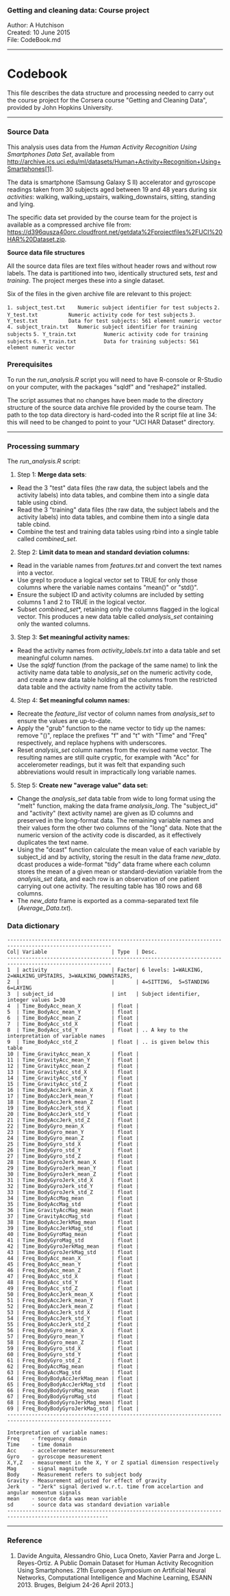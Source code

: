 ### Getting and cleaning data: Course project

Author:  A Hutchison  
Created: 10 June 2015  
File:    CodeBook.md  

___
# Codebook

This file describes the data structure and processing needed to carry out the course project for the Corsera course "Getting and Cleaning Data", provided by John Hopkins University.

___
### Source Data

This analysis uses data from the *Human Activity Recognition Using Smartphones Data Set*, available from  http://archive.ics.uci.edu/ml/datasets/Human+Activity+Recognition+Using+Smartphones[1].

The data is smartphone (Samsung Galaxy S II) accelerator and gyroscope readings taken from 30 subjects aged between 19 and 48 years during six *activities*: walking, walking_upstairs, walking_downstairs, sitting, standing and lying.

The specific data set provided by the course team for the project is available as a compressed archive file from: https://d396qusza40orc.cloudfront.net/getdata%2Fprojectfiles%2FUCI%20HAR%20Dataset.zip.

**Source data file structures**

All the source data files are text files without header rows and without row labels. The data is partitioned into two, identically structured sets, *test* and *training*. The project merges these into a single dataset.

Six of the files in the given archive file are relevant to this project:

`1. subject_test.txt    Numeric subject identifier for test subjects`
`2. Y_test.txt          Numeric activity code for test subjects`
`3. Y_test.txt          Data for test subjects: 561 element numeric vector `
`4. subject_train.txt   Numeric subject identifier for training subjects`
`5. Y_train.txt         Numeric activity code for training subjects`
`6. Y_train.txt         Data for training subjects: 561 element numeric vector`

### Prerequisites

To run the *run_analysis.R* script you will need to have R-console or R-Studio on your computer, with the packages "sqldf" and "reshape2" installed.

The script assumes that no changes have been made to the directory structure of the source data archive file provided by the course team.  The path to the top data directory is hard-coded into the R script file at line 34: this will need to be changed to point to your "UCI HAR Dataset" directory.

___

### Processing summary

The *run_analysis.R* script:  

1.  Step 1: **Merge data sets**: 
  - Read  the 3 "test" data files (the raw data, the subject labels and the activity labels) into data tables, and combine them into a single data table using cbind.
  -  Read  the 3 "training" data files (the raw data, the subject labels and the activity labels) into data tables, and combine them into a single data table cbind.
  - Combine  the test and training data tables using rbind into a single table called *combined_set*. 
2. Step 2: **Limit data to mean and standard deviation columns:**
  - Read in the variable names from *features.txt* and convert the text names into a vector.
  - Use grepl to produce a logical vector set to TRUE for only those columns where the variable names contains "mean()" or "std()".
  - Ensure the subject ID and activity columns are included by setting columns 1 and 2 to TRUE in the logical vector.
  - Subset *combined_set**, retaining only the columns flagged in the logical vector. This produces a new data table called *analysis_set* containing only the wanted columns.
3. Step 3: **Set meaningful activity names:** 
  - Read the activity names from *activity_labels.txt* into a data table and set meaningful column names.
  - Use the *sqldf* function (from the package of the same name) to link the activity name data table to *analysis_set* on the numeric activity code, and create a new data table holding all the columns from the restricted data table and the activity name from the activity table.
4. Step 4: **Set meaningful column names:**
  - Recreate the *feature_list* vector of column names from *analysis_set* to ensure the values are up-to-date.
  - Apply the "grub" function to the name vector to tidy up the names: remove "()", replace the prefixes "f" and "t" with "Time" and "Freq" respectively, and replace hyphens with underscores.  
  - Reset *analysis_set* column names from the revised name vector. The resulting names are still quite cryptic, for example with "Acc" for accelerometer readings, but it was felt that expanding such abbreviations would result in impractically long variable names.
5. Step 5: **Create new "average value" data set:**
  - Change the *analysis_set* data table from wide to long format using the "melt" function, making the data frame *analysis_long*. The "subject_id" and "activity" (text activity name) are given as ID columns and preserved in the long-format data. The remaining variable names and their values form the other two columns of the "long" data.  Note that the numeric version of the activity code is discarded, as it effectively duplicates the text name.
  - Using the "dcast" function calculate the mean value of each variable by subject_id and by activity, storing the result in the data frame *new_data*. dcast produces a wide-format "tidy" data frame where each column stores the mean of a given mean or standard-deviation variable from the *analysis_set* data, and each row is an observation of one patient carrying out one activity. The resulting table has 180 rows and 68 columns.
  - The *new_data* frame is exported as a comma-separated text file (*Average_Data.txt*).

### Data dictionary

```
--------------------------------------------------------------------------------------------------------
Col| Variable                     | Type  | Desc.
--------------------------------------------------------------------------------------------------------
1  | activity                     | Factor| 6 levels: 1=WALKING, 2=WALKING_UPSTAIRS, 3=WALKING_DOWNSTAIRS, 
2  |                              |       | 4=SITTING,  5=STANDING 6=LAYING
3  | subject_id                   | int   | Subject identifier, integer values 1=30
4  | Time_BodyAcc_mean_X          | float | 
5  | Time_BodyAcc_mean_Y          | float | 
6  | Time_BodyAcc_mean_Z          | float | 
7  | Time_BodyAcc_std_X           | float | 
8  | Time_BodyAcc_std_Y           | float | .. A key to the interpretation of variable names
9  | Time_BodyAcc_std_Z           | float | .. is given below this table
10 | Time_GravityAcc_mean_X       | float | 
11 | Time_GravityAcc_mean_Y       | float | 
12 | Time_GravityAcc_mean_Z       | float | 
13 | Time_GravityAcc_std_X        | float | 
14 | Time_GravityAcc_std_Y        | float | 
15 | Time_GravityAcc_std_Z        | float | 
16 | Time_BodyAccJerk_mean_X      | float | 
17 | Time_BodyAccJerk_mean_Y      | float | 
18 | Time_BodyAccJerk_mean_Z      | float | 
19 | Time_BodyAccJerk_std_X       | float | 
20 | Time_BodyAccJerk_std_Y       | float | 
21 | Time_BodyAccJerk_std_Z       | float | 
22 | Time_BodyGyro_mean_X         | float | 
23 | Time_BodyGyro_mean_Y         | float | 
24 | Time_BodyGyro_mean_Z         | float | 
25 | Time_BodyGyro_std_X          | float | 
26 | Time_BodyGyro_std_Y          | float | 
27 | Time_BodyGyro_std_Z          | float | 
28 | Time_BodyGyroJerk_mean_X     | float | 
29 | Time_BodyGyroJerk_mean_Y     | float | 
30 | Time_BodyGyroJerk_mean_Z     | float | 
31 | Time_BodyGyroJerk_std_X      | float | 
32 | Time_BodyGyroJerk_std_Y      | float | 
33 | Time_BodyGyroJerk_std_Z      | float | 
34 | Time_BodyAccMag_mean         | float | 
35 | Time_BodyAccMag_std          | float | 
36 | Time_GravityAccMag_mean      | float | 
37 | Time_GravityAccMag_std       | float | 
38 | Time_BodyAccJerkMag_mean     | float | 
39 | Time_BodyAccJerkMag_std      | float | 
40 | Time_BodyGyroMag_mean        | float | 
41 | Time_BodyGyroMag_std         | float | 
42 | Time_BodyGyroJerkMag_mean    | float | 
43 | Time_BodyGyroJerkMag_std     | float | 
44 | Freq_BodyAcc_mean_X          | float | 
45 | Freq_BodyAcc_mean_Y          | float | 
46 | Freq_BodyAcc_mean_Z          | float | 
47 | Freq_BodyAcc_std_X           | float | 
48 | Freq_BodyAcc_std_Y           | float | 
49 | Freq_BodyAcc_std_Z           | float | 
50 | Freq_BodyAccJerk_mean_X      | float | 
51 | Freq_BodyAccJerk_mean_Y      | float | 
52 | Freq_BodyAccJerk_mean_Z      | float | 
53 | Freq_BodyAccJerk_std_X       | float | 
54 | Freq_BodyAccJerk_std_Y       | float | 
55 | Freq_BodyAccJerk_std_Z       | float | 
56 | Freq_BodyGyro_mean_X         | float | 
57 | Freq_BodyGyro_mean_Y         | float | 
58 | Freq_BodyGyro_mean_Z         | float | 
59 | Freq_BodyGyro_std_X          | float | 
60 | Freq_BodyGyro_std_Y          | float | 
61 | Freq_BodyGyro_std_Z          | float | 
62 | Freq_BodyAccMag_mean         | float | 
63 | Freq_BodyAccMag_std          | float | 
64 | Freq_BodyBodyAccJerkMag_mean | float | 
65 | Freq_BodyBodyAccJerkMag_std  | float | 
66 | Freq_BodyBodyGyroMag_mean    | float | 
67 | Freq_BodyBodyGyroMag_std     | float | 
68 | Freq_BodyBodyGyroJerkMag_mean| float | 
69 | Freq_BodyBodyGyroJerkMag_std | float | 
--------------------------------------------------------------------------------------------------------

Interpretation of variable names:  
Freq    - frequency domain  
Time    - time domain  
Acc     - accelerometer measurement  
Gyro    - gyroscope measurement  
X,Y,Z   - measurement in the X, Y or Z spatial dimension respectively 
Mag     - signal magnitude 
Body    - Measurement refers to subject body  
Gravity - Measurement adjusted for effect of gravity 
Jerk    - "Jerk" signal derived w.r.t. time from accelartion and angular momentum signals
mean    - source data was mean variable 
sd      - source data was standard deviation variable
-------------------------------------------------------------------------------------------------------

```


___

### Reference

1. Davide Anguita, Alessandro Ghio, Luca Oneto, Xavier Parra and Jorge L. Reyes-Ortiz. A Public Domain Dataset for Human Activity Recognition Using Smartphones. 21th European Symposium on Artificial Neural Networks, Computational Intelligence and Machine Learning, ESANN 2013. Bruges, Belgium 24-26 April 2013.]

